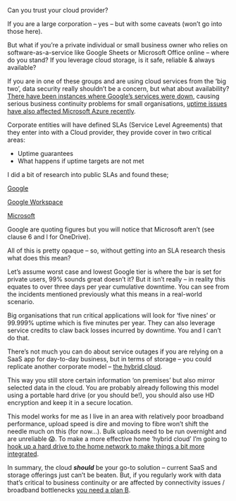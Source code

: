 Can you trust your cloud provider?

If you are a large corporation – yes – but with some caveats (won’t go into those here).

But what if you’re a private individual or small business owner who relies on software-as-a-service like Google Sheets or Microsoft Office online – where do you stand?  If you leverage cloud storage, is it safe, reliable & always available?

If you are in one of these groups and are using cloud services from the ‘big two’, data security really shouldn’t be a concern, but what about availability?
[There have been instances where Google’s services were down](https://mashable.com/article/shopify-google-cloud-outage/?europe=true), causing serious business continuity problems for small organisations, [uptime issues have also affected Microsoft Azure recently](https://www.datacenterdynamics.com/en/news/cooling-loss-causes-outage-microsoft-azures-uk-south-region/). 

Corporate entities will have defined SLAs (Service Level Agreements) that they enter into with a Cloud provider, they provide cover in two critical areas:

* Uptime guarantees
* What happens if uptime targets are not met

I did a bit of research into public SLAs and found these;

[Google]( https://support.google.com/googlecloud/answer/6056635?hl=en)

[Google Workspace]( https://workspace.google.com/terms/sla.html)

[Microsoft]( https://www.microsoft.com/en-gb/servicesagreement/)

Google are quoting figures but you will notice that Microsoft aren’t (see clause 6 and l for OneDrive).

All of this is pretty opaque – so, without getting into an SLA research thesis what does this mean?

Let’s assume worst case and lowest Google tier is where the bar is set for private users, 99% sounds great doesn’t it?  But it isn’t really – in reality this equates to over three days per year cumulative downtime.  You can see from the incidents mentioned previously what this means in a real-world scenario.

Big organisations that run critical applications will look for ‘five nines’ or 99.999% uptime which is five minutes per year.  They can also leverage service credits to claw back losses incurred by downtime.  You and I can’t do that.

There’s not much you can do about service outages if you are relying on a SaaS app for day-to-day business, but in terms of storage – you could replicate another corporate model – [the hybrid cloud](https://azure.microsoft.com/en-gb/overview/what-is-hybrid-cloud-computing/).

This way you still store certain information ‘on premises’ but also mirror selected data in the cloud.  You are probably already following this model using a portable hard drive (or you should be!), you should also use HD encryption and keep it in a secure location.

This model works for me as I live in an area with relatively poor broadband performance, upload speed is dire and moving to fibre won’t shift the needle much on this (for now…).  Bulk uploads need to be run overnight and are unreliable 😱.  To make a more effective home ‘hybrid cloud’ I’m going to [hook up a hard drive to the home network to make things a bit more integrated](https://www.cnet.com/how-to/share-an-external-hard-drive-over-a-wi-fi-network/).

In summary, the cloud **_should_** be your go-to solution – current SaaS and storage offerings just can’t be beaten.  But, if you regularly work with data that’s critical to business continuity or are affected by connectivity issues / broadband bottlenecks [you need a plan B](https://thenextweb.com/basics/2020/01/28/back-up-sync-google-docs/).
